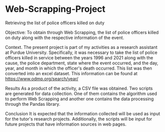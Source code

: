 # Web-Scrapping-Project
Retrieving the list of police officers killed on duty

Objective: To obtain through Web Scrapping, the list of police officers killed on duty along with the respective information of the event.

Context.
The present project is part of my activities as a research assistant at Purdue University. Specifically, it was necessary to take the list of police officers killed in service between the years 1996 and 2021 along with the cause, the police department, state where the event occurred, and the day, year, and month in which the officer's death occurred. This list was then converted into an excel dataset. This information can be found at https://www.odmp.org/search/year/

Results
As a product of the activity, a CSV file was obtained. Two scripts are generated for data collection. One of them contains the algorithm used to perform Web Scrapping and another one contains the data processing through the Pandas library.

Conclusion
It is expected that the information collected will be used as input for the tutor's research projects. Additionally, the scripts will be input for future projects that have information sources in web pages.
